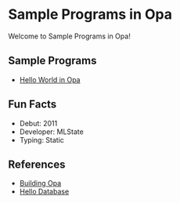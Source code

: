 # Sample Programs in Opa

Welcome to Sample Programs in Opa!

## Sample Programs

- [Hello World in Opa](https://github.com/jrg94/sample-programs/issues/281)

## Fun Facts

- Debut: 2011
- Developer: MLState
- Typing: Static

## References

- [Building Opa](https://github.com/MLstate/opalang/wiki/Building-Opa)
- [Hello Database](https://github.com/MLstate/opalang/wiki/Hello%2C-database)
